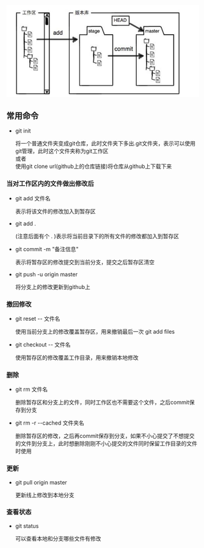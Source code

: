![git流程](https://github.com/Nixum/Java-Note/blob/master/Note/picture/git%E6%B5%81%E7%A8%8B.jpg)

## 常用命令

* git init

  将一个普通文件夹变成git仓库，此时文件夹下多出.git文件夹，表示可以使用git管理，此时这个文件夹称为git工作区  
  或者  
  使用git clone url(github上的仓库链接)将仓库从github上下载下来

### 当对工作区内的文件做出修改后
* git add 文件名

  表示将该文件的修改加入到暂存区

* git add . 

  (注意后面有个 . )表示将当前目录下的所有文件的修改都加入到暂存区

* git commit -m "备注信息"

  表示将暂存区的修改提交到当前分支，提交之后暂存区清空

* git push -u origin master

  将分支上的修改更新到github上

### 撤回修改
* git reset -- 文件名

  使用当前分支上的修改覆盖暂存区，用来撤销最后一次 git add files

* git checkout -- 文件名

  使用暂存区的修改覆盖工作目录，用来撤销本地修改

### 删除
* git rm 文件名

  删除暂存区和分支上的文件，同时工作区也不需要这个文件，之后commit保存到分支

* git rm -r --cached 文件夹名

  删除暂存区的修改，之后再commit保存到分支，如果不小心提交了不想提交的文件到分支上，此时想删除刚刚不小心提交的文件同时保留工作目录的文件时使用

### 更新

* git pull origin master

  更新线上修改到本地分支

### 查看状态
* git status

  可以查看本地和分支哪些文件有修改
